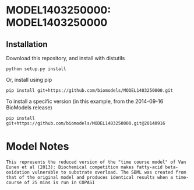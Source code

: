 # MODEL1403250000: MODEL1403250000

## Installation

Download this repository, and install with distutils

`python setup.py install`

Or, install using pip

`pip install git+https://github.com/biomodels/MODEL1403250000.git`

To install a specific version (in this example, from the 2014-09-16 BioModels release)

`pip install git+https://github.com/biomodels/MODEL1403250000.git@20140916`


# Model Notes

    
    
    This represents the reduced version of the "time course model" of Van Eunen et al (2013): Biochemical competition makes fatty-acid beta-oxidation vulnerable to substrate overload. The SBML was created from that of the original model and produces identical results when a time-course of 25 mins is run in COPASI


